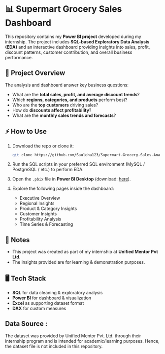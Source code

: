 # 📊 Supermart Grocery Sales Dashboard

This repository contains my **Power BI project** developed during my internship. The project includes **SQL-based Exploratory Data Analysis (EDA)** and an interactive dashboard providing insights into sales, profit, discount patterns, customer contribution, and overall business performance.


## 🚀 Project Overview

The analysis and dashboard answer key business questions:

* What are the **total sales, profit, and average discount trends**?
* Which **regions, categories, and products** perform best?
* Who are the **top customers** driving sales?
* How do **discounts affect profitability**?
* What are the **monthly sales trends and forecasts**?


## ⚡ How to Use

1. Download the repo or clone it:

   ```bash
   git clone https://github.com/Sauleha123/Supermart-Grocery-Sales-Analysis
   ```

2. Run the SQL scripts in your preferred SQL environment (MySQL / PostgreSQL / etc.) to perform EDA.

3. Open the `.pbix` file in **Power BI Desktop** (download: [here](https://powerbi.microsoft.com/desktop/)).

4. Explore the following pages inside the dashboard:

   * Executive Overview
   * Regional Insights
   * Product & Category Insights
   * Customer Insights
   * Profitability Analysis
   * Time Series & Forecasting


## 📌 Notes

* This project was created as part of my internship at **Unified Mentor Pvt Ltd**.
* The insights provided are for learning & demonstration purposes.


## 🖥️ Tech Stack

* **SQL** for data cleaning & exploratory analysis
* **Power BI** for dashboard & visualization
* **Excel** as supporting dataset format
* **DAX** for custom measures

## Data Source :

The dataset was provided by Unified Mentor Pvt. Ltd. through their internship program and is intended for academic/learning purposes. Hence, the dataset file is not included in this repository.




